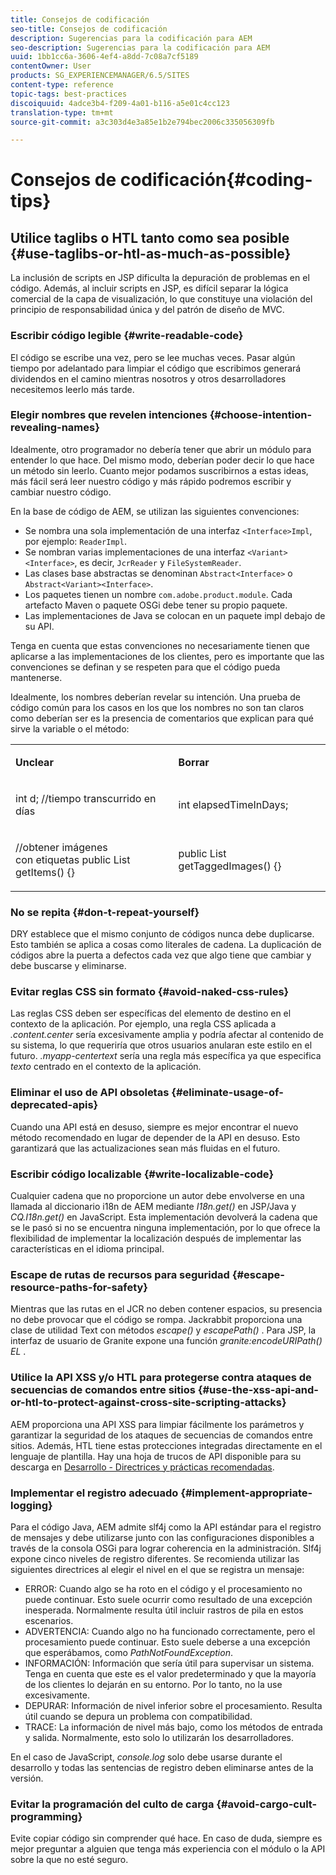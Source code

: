 ```yaml
---
title: Consejos de codificación
seo-title: Consejos de codificación
description: Sugerencias para la codificación para AEM
seo-description: Sugerencias para la codificación para AEM
uuid: 1bb1cc6a-3606-4ef4-a8dd-7c08a7cf5189
contentOwner: User
products: SG_EXPERIENCEMANAGER/6.5/SITES
content-type: reference
topic-tags: best-practices
discoiquuid: 4adce3b4-f209-4a01-b116-a5e01c4cc123
translation-type: tm+mt
source-git-commit: a3c303d4e3a85e1b2e794bec2006c335056309fb

---
```



# Consejos de codificación{#coding-tips}

## Utilice taglibs o HTL tanto como sea posible {#use-taglibs-or-htl-as-much-as-possible}

La inclusión de scripts en JSP dificulta la depuración de problemas en el código. Además, al incluir scripts en JSP, es difícil separar la lógica comercial de la capa de visualización, lo que constituye una violación del principio de responsabilidad única y del patrón de diseño de MVC.

### Escribir código legible {#write-readable-code}

El código se escribe una vez, pero se lee muchas veces. Pasar algún tiempo por adelantado para limpiar el código que escribimos generará dividendos en el camino mientras nosotros y otros desarrolladores necesitemos leerlo más tarde.

### Elegir nombres que revelen intenciones {#choose-intention-revealing-names}

Idealmente, otro programador no debería tener que abrir un módulo para entender lo que hace. Del mismo modo, deberían poder decir lo que hace un método sin leerlo. Cuanto mejor podamos suscribirnos a estas ideas, más fácil será leer nuestro código y más rápido podremos escribir y cambiar nuestro código.

En la base de código de AEM, se utilizan las siguientes convenciones:


* Se nombra una sola implementación de una interfaz `<Interface>Impl`, por ejemplo: `ReaderImpl`.
* Se nombran varias implementaciones de una interfaz `<Variant><Interface>`, es decir, `JcrReader` y `FileSystemReader`.
* Las clases base abstractas se denominan `Abstract<Interface>` o `Abstract<Variant><Interface>`.
* Los paquetes tienen un nombre `com.adobe.product.module`.  Cada artefacto Maven o paquete OSGi debe tener su propio paquete.
* Las implementaciones de Java se colocan en un paquete impl debajo de su API.


Tenga en cuenta que estas convenciones no necesariamente tienen que aplicarse a las implementaciones de los clientes, pero es importante que las convenciones se definan y se respeten para que el código pueda mantenerse.

Idealmente, los nombres deberían revelar su intención. Una prueba de código común para los casos en los que los nombres no son tan claros como deberían ser es la presencia de comentarios que explican para qué sirve la variable o el método:

<table>
 <tbody>
  <tr>
   <td><p><strong>Unclear</strong></p> </td>
   <td><p><strong>Borrar</strong></p> </td>
  </tr>
  <tr>
   <td><p>int d; //tiempo transcurrido en días</p> </td>
   <td><p>int elapsedTimeInDays;</p> </td>
  </tr>
  <tr>
   <td><p>//obtener imágenes<br /> con etiquetas public List getItems() {}</p> </td>
   <td><p>public List getTaggedImages() {}</p> </td>
  </tr>
 </tbody>
</table>

### No se repita {#don-t-repeat-yourself}

DRY establece que el mismo conjunto de códigos nunca debe duplicarse. Esto también se aplica a cosas como literales de cadena. La duplicación de códigos abre la puerta a defectos cada vez que algo tiene que cambiar y debe buscarse y eliminarse.

### Evitar reglas CSS sin formato {#avoid-naked-css-rules}

Las reglas CSS deben ser específicas del elemento de destino en el contexto de la aplicación. Por ejemplo, una regla CSS aplicada a *.content.center* sería excesivamente amplia y podría afectar al contenido de su sistema, lo que requeriría que otros usuarios anularan este estilo en el futuro. *.myapp-centertext* sería una regla más específica ya que especifica *texto* centrado en el contexto de la aplicación.

### Eliminar el uso de API obsoletas {#eliminate-usage-of-deprecated-apis}

Cuando una API está en desuso, siempre es mejor encontrar el nuevo método recomendado en lugar de depender de la API en desuso. Esto garantizará que las actualizaciones sean más fluidas en el futuro.

### Escribir código localizable {#write-localizable-code}

Cualquier cadena que no proporcione un autor debe envolverse en una llamada al diccionario i18n de AEM mediante *I18n.get()* en JSP/Java y *CQ.I18n.get()* en JavaScript. Esta implementación devolverá la cadena que se le pasó si no se encuentra ninguna implementación, por lo que ofrece la flexibilidad de implementar la localización después de implementar las características en el idioma principal.

### Escape de rutas de recursos para seguridad {#escape-resource-paths-for-safety}

Mientras que las rutas en el JCR no deben contener espacios, su presencia no debe provocar que el código se rompa. Jackrabbit proporciona una clase de utilidad Text con métodos *escape()* y *escapePath()* . Para JSP, la interfaz de usuario de Granite expone una función *granite:encodeURIPath() EL* .

### Utilice la API XSS y/o HTL para protegerse contra ataques de secuencias de comandos entre sitios {#use-the-xss-api-and-or-htl-to-protect-against-cross-site-scripting-attacks}

AEM proporciona una API XSS para limpiar fácilmente los parámetros y garantizar la seguridad de los ataques de secuencias de comandos entre sitios. Además, HTL tiene estas protecciones integradas directamente en el lenguaje de plantilla. Hay una hoja de trucos de API disponible para su descarga en [Desarrollo - Directrices y prácticas recomendadas](/help/sites-developing/dev-guidelines-bestpractices.md).

### Implementar el registro adecuado {#implement-appropriate-logging}

Para el código Java, AEM admite slf4j como la API estándar para el registro de mensajes y debe utilizarse junto con las configuraciones disponibles a través de la consola OSGi para lograr coherencia en la administración. Slf4j expone cinco niveles de registro diferentes. Se recomienda utilizar las siguientes directrices al elegir el nivel en el que se registra un mensaje:

* ERROR: Cuando algo se ha roto en el código y el procesamiento no puede continuar. Esto suele ocurrir como resultado de una excepción inesperada. Normalmente resulta útil incluir rastros de pila en estos escenarios.
* ADVERTENCIA: Cuando algo no ha funcionado correctamente, pero el procesamiento puede continuar. Esto suele deberse a una excepción que esperábamos, como *PathNotFoundException*.
* INFORMACIÓN: Información que sería útil para supervisar un sistema. Tenga en cuenta que este es el valor predeterminado y que la mayoría de los clientes lo dejarán en su entorno. Por lo tanto, no la use excesivamente.
* DEPURAR: Información de nivel inferior sobre el procesamiento. Resulta útil cuando se depura un problema con compatibilidad.
* TRACE: La información de nivel más bajo, como los métodos de entrada y salida. Normalmente, esto solo lo utilizarán los desarrolladores.

En el caso de JavaScript, *console.log* solo debe usarse durante el desarrollo y todas las sentencias de registro deben eliminarse antes de la versión.

### Evitar la programación del culto de carga {#avoid-cargo-cult-programming}

Evite copiar código sin comprender qué hace. En caso de duda, siempre es mejor preguntar a alguien que tenga más experiencia con el módulo o la API sobre la que no esté seguro.
